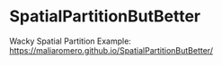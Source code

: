 # SpatialPartitionButBetter

 Wacky Spatial Partition Example:
https://maliaromero.github.io/SpatialPartitionButBetter/
